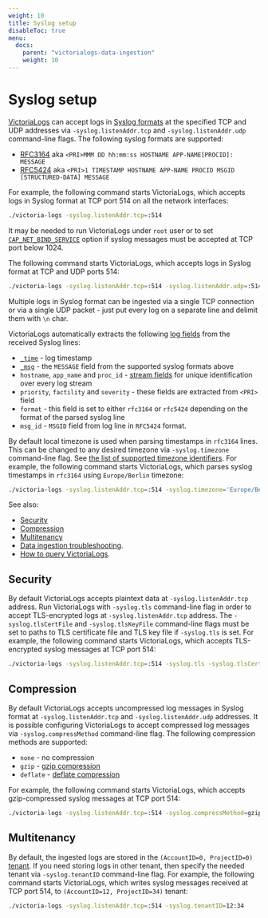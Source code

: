 ```yaml
---
weight: 10
title: Syslog setup
disableToc: true
menu:
  docs:
    parent: "victorialogs-data-ingestion"
    weight: 10
---
```


# Syslog setup

[VictoriaLogs](https://docs.victoriametrics.com/victorialogs/) can accept logs in [Syslog formats](https://en.wikipedia.org/wiki/Syslog) at the specified TCP and UDP addresses
via `-syslog.listenAddr.tcp` and `-syslog.listenAddr.udp` command-line flags. The following syslog formats are supported:

- [RFC3164](https://datatracker.ietf.org/doc/html/rfc3164) aka `<PRI>MMM DD hh:mm:ss HOSTNAME APP-NAME[PROCID]: MESSAGE`
- [RFC5424](https://datatracker.ietf.org/doc/html/rfc5424) aka `<PRI>1 TIMESTAMP HOSTNAME APP-NAME PROCID MSGID [STRUCTURED-DATA] MESSAGE`

For example, the following command starts VictoriaLogs, which accepts logs in Syslog format at TCP port 514 on all the network interfaces:

```sh
./victoria-logs -syslog.listenAddr.tcp=:514
```

It may be needed to run VictoriaLogs under `root` user or to set [`CAP_NET_BIND_SERVICE`](https://superuser.com/questions/710253/allow-non-root-process-to-bind-to-port-80-and-443)
option if syslog messages must be accepted at TCP port below 1024.

The following command starts VictoriaLogs, which accepts logs in Syslog format at TCP and UDP ports 514:

```sh
./victoria-logs -syslog.listenAddr.tcp=:514 -syslog.listenAddr.udp=:514
```

Multiple logs in Syslog format can be ingested via a single TCP connection or via a single UDP packet - just put every log on a separate line
and delimit them with `\n` char.

VictoriaLogs automatically extracts the following [log fields](https://docs.victoriametrics.com/victorialogs/keyconcepts/#data-model)
from the received Syslog lines:

- [`_time`](https://docs.victoriametrics.com/victorialogs/keyconcepts/#time-field) - log timestamp
- [`_msg`](https://docs.victoriametrics.com/victorialogs/keyconcepts/#message-field) - the `MESSAGE` field from the supported syslog formats above
- `hostname`, `app_name` and `proc_id` - [stream fields](https://docs.victoriametrics.com/victorialogs/keyconcepts/#stream-fields) for unique identification
  over every log stream
- `priority`, `factility` and `severity` - these fields are extracted from `<PRI>` field
- `format` - this field is set to either `rfc3164` or `rfc5424` depending on the format of the parsed syslog line
- `msg_id` - `MSGID` field from log line in `RFC5424` format.

By default local timezone is used when parsing timestamps in `rfc3164` lines. This can be changed to any desired timezone via `-syslog.timezone` command-line flag.
See [the list of supported timezone identifiers](https://en.wikipedia.org/wiki/List_of_tz_database_time_zones). For example, the following command starts VictoriaLogs,
which parses syslog timestamps in `rfc3164` using `Europe/Berlin` timezone:

```sh
./victoria-logs -syslog.listenAddr.tcp=:514 -syslog.timezone='Europe/Berlin'
```

See also:

- [Security](#security)
- [Compression](#compression)
- [Multitenancy](#multitenancy)
- [Data ingestion troubleshooting](https://docs.victoriametrics.com/victorialogs/data-ingestion/#troubleshooting).
- [How to query VictoriaLogs](https://docs.victoriametrics.com/victorialogs/querying/).

## Security

By default VictoriaLogs accepts plaintext data at `-syslog.listenAddr.tcp` address. Run VictoriaLogs with `-syslog.tls` command-line flag
in order to accept TLS-encrypted logs at `-syslog.listenAddr.tcp` address. The `-syslog.tlsCertFile` and `-syslog.tlsKeyFile` command-line flags
must be set to paths to TLS certificate file and TLS key file if `-syslog.tls` is set. For example, the following command
starts VictoriaLogs, which accepts TLS-encrypted syslog messages at TCP port 514:

```sh
./victoria-logs -syslog.listenAddr.tcp=:514 -syslog.tls -syslog.tlsCertFile=/path/to/tls/cert -syslog.tlsKeyFile=/path/to/tls/key
```

## Compression

By default VictoriaLogs accepts uncompressed log messages in Syslog format at `-syslog.listenAddr.tcp` and `-syslog.listenAddr.udp` addresses.
It is possible configuring VictoriaLogs to accept compressed log messages via `-syslog.compressMethod` command-line flag. The following
compression methods are supported:

- `none` - no compression
- `gzip` - [gzip compression](https://en.wikipedia.org/wiki/Gzip)
- `deflate` - [deflate compression](https://en.wikipedia.org/wiki/Deflate)

For example, the following command starts VictoriaLogs, which accepts gzip-compressed syslog messages at TCP port 514:

```sh
./victoria-logs -syslog.listenAddr.tcp=:514 -syslog.compressMethod=gzip
```

## Multitenancy

By default, the ingested logs are stored in the `(AccountID=0, ProjectID=0)` [tenant](https://docs.victoriametrics.com/victorialogs/#multitenancy).
If you need storing logs in other tenant, then specify the needed tenant via `-syslog.tenantID` command-line flag.
For example, the following command starts VictoriaLogs, which writes syslog messages received at TCP port 514, to `(AccountID=12, ProjectID=34)` tenant:

```sh
./victoria-logs -syslog.listenAddr.tcp=:514 -syslog.tenantID=12:34
```
